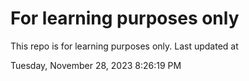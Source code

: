 # For learning purposes only
This repo is for learning purposes only.
Last updated at

Tuesday, November 28, 2023 8:26:19 PM


